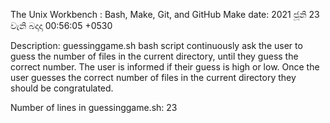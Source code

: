 The Unix Workbench : Bash, Make, Git, and GitHub
Make date: 2021 ජූනි 23 වැනි බදාදා 00:56:05 +0530

Description: guessinggame.sh bash script continuously ask the user to guess the number of files in the current directory, until they guess the correct number. The user is informed if their guess is high or low. Once the user guesses the correct number of files in the current directory they should be congratulated.

Number of lines in guessinggame.sh: 23
